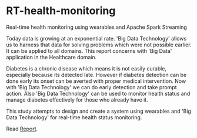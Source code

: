 # RT-health-monitoring
Real-time health monitoring using wearables and Apache Spark Streaming

Today data is growing at an exponential rate. 'Big Data Technology' allows us to harness that data for solving problems which were not possible earlier. It can be applied to all domains. This report concerns with 'Big Data' application in the Healthcare domain.

Diabetes is a chronic disease which means it is not easily curable, especially because its detected late. However if diabetes detection can be done early its onset can be averted with proper medical intervention. Now with 'Big Data Technology' we can do early detection and take prompt action. Also 'Big Data Technology' can be used to monitor health status and manage diabetes effectively for those who already have it.

This study attempts to design and create a system using wearables and 'Big Data Technology' for real-time health status monitoring.

Read [Report](report.md).
